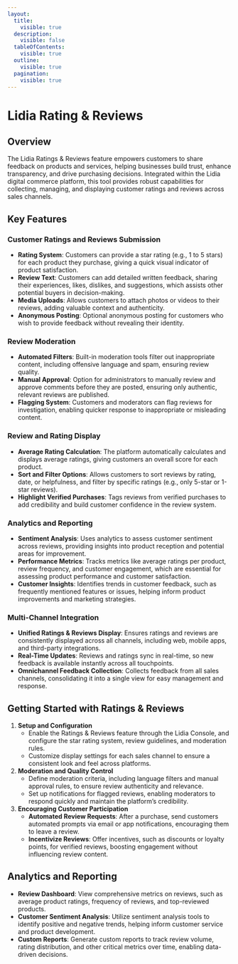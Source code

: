 ```yaml
---
layout:
  title:
    visible: true
  description:
    visible: false
  tableOfContents:
    visible: true
  outline:
    visible: true
  pagination:
    visible: true
---
```


# Lidia Rating & Reviews

## **Overview**

The Lidia Ratings & Reviews feature empowers customers to share feedback on products and services, helping businesses build trust, enhance transparency, and drive purchasing decisions. Integrated within the Lidia digital commerce platform, this tool provides robust capabilities for collecting, managing, and displaying customer ratings and reviews across sales channels.

## **Key Features**

### **Customer Ratings and Reviews Submission**

* **Rating System**: Customers can provide a star rating (e.g., 1 to 5 stars) for each product they purchase, giving a quick visual indicator of product satisfaction.
* **Review Text**: Customers can add detailed written feedback, sharing their experiences, likes, dislikes, and suggestions, which assists other potential buyers in decision-making.
* **Media Uploads**: Allows customers to attach photos or videos to their reviews, adding valuable context and authenticity.
* **Anonymous Posting**: Optional anonymous posting for customers who wish to provide feedback without revealing their identity.

### **Review Moderation**

* **Automated Filters**: Built-in moderation tools filter out inappropriate content, including offensive language and spam, ensuring review quality.
* **Manual Approval**: Option for administrators to manually review and approve comments before they are posted, ensuring only authentic, relevant reviews are published.
* **Flagging System**: Customers and moderators can flag reviews for investigation, enabling quicker response to inappropriate or misleading content.

### **Review and Rating Display**

* **Average Rating Calculation**: The platform automatically calculates and displays average ratings, giving customers an overall score for each product.
* **Sort and Filter Options**: Allows customers to sort reviews by rating, date, or helpfulness, and filter by specific ratings (e.g., only 5-star or 1-star reviews).
* **Highlight Verified Purchases**: Tags reviews from verified purchases to add credibility and build customer confidence in the review system.

### **Analytics and Reporting**

* **Sentiment Analysis**: Uses analytics to assess customer sentiment across reviews, providing insights into product reception and potential areas for improvement.
* **Performance Metrics**: Tracks metrics like average ratings per product, review frequency, and customer engagement, which are essential for assessing product performance and customer satisfaction.
* **Customer Insights**: Identifies trends in customer feedback, such as frequently mentioned features or issues, helping inform product improvements and marketing strategies.

### **Multi-Channel Integration**

* **Unified Ratings & Reviews Display**: Ensures ratings and reviews are consistently displayed across all channels, including web, mobile apps, and third-party integrations.
* **Real-Time Updates**: Reviews and ratings sync in real-time, so new feedback is available instantly across all touchpoints.
* **Omnichannel Feedback Collection**: Collects feedback from all sales channels, consolidating it into a single view for easy management and response.

## **Getting Started with Ratings & Reviews**

1. **Setup and Configuration**
   * Enable the Ratings & Reviews feature through the Lidia Console, and configure the star rating system, review guidelines, and moderation rules.
   * Customize display settings for each sales channel to ensure a consistent look and feel across platforms.
2. **Moderation and Quality Control**
   * Define moderation criteria, including language filters and manual approval rules, to ensure review authenticity and relevance.
   * Set up notifications for flagged reviews, enabling moderators to respond quickly and maintain the platform’s credibility.
3. **Encouraging Customer Participation**
   * **Automated Review Requests**: After a purchase, send customers automated prompts via email or app notifications, encouraging them to leave a review.
   * **Incentivize Reviews**: Offer incentives, such as discounts or loyalty points, for verified reviews, boosting engagement without influencing review content.

## **Analytics and Reporting**

* **Review Dashboard**: View comprehensive metrics on reviews, such as average product ratings, frequency of reviews, and top-reviewed products.
* **Customer Sentiment Analysis**: Utilize sentiment analysis tools to identify positive and negative trends, helping inform customer service and product development.
* **Custom Reports**: Generate custom reports to track review volume, rating distribution, and other critical metrics over time, enabling data-driven decisions.

